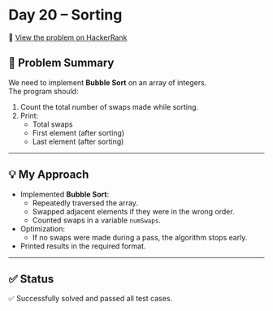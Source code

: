# Day 20 – Sorting

🔗 [View the problem on HackerRank](https://www.hackerrank.com/challenges/30-sorting/problem?isFullScreen=true)

## 📘 Problem Summary
We need to implement **Bubble Sort** on an array of integers.  
The program should:
1. Count the total number of swaps made while sorting.
2. Print:
   - Total swaps
   - First element (after sorting)
   - Last element (after sorting)

---

## 💡 My Approach
- Implemented **Bubble Sort**:
  - Repeatedly traversed the array.
  - Swapped adjacent elements if they were in the wrong order.
  - Counted swaps in a variable `numSwaps`.
- Optimization:
  - If no swaps were made during a pass, the algorithm stops early.
- Printed results in the required format.

---

## ✅ Status
✅ Successfully solved and passed all test cases.
